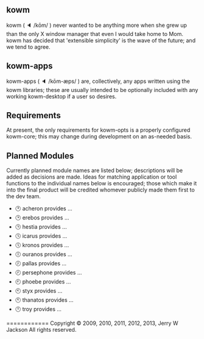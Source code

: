 ## kowm
kowm ( :speaker: /kōm/ ) never wanted to be anything more when she grew up than the 
only X window manager that even I would take home to Mom. kowm has decided 
that 'extensible simplicity' is the wave of the future; and we tend to agree.

## kowm-apps
kowm-apps ( :speaker: /kōm-æps/ ) are, collectively, any apps written using the kowm 
libraries; these are usually intended to be optionally included with any working 
kowm-desktop if a user so desires.

## Requirements
At present, the only requirements for kowm-opts is a properly configured kowm-core; this
may change during development on an as-needed basis.

## Planned Modules
Currently planned module names are listed below; descriptions will be added as decisions 
are made. Ideas for matching application or tool functions to the individual names below
is encouraged; those which make it into the final product will be credited whomever 
publicly made them first to the dev team.
-  :clock1: acheron provides ...
-  :clock2: erebos provides ...
-  :clock3: hestia provides ...
-  :clock4: icarus provides ...
-  :clock5: kronos provides ...
-  :clock6: ouranos provides ...
-  :clock7: pallas provides ...
-  :clock8: persephone provides ...
-  :clock9: phoebe provides ...
-  :clock10: styx provides ...
-  :clock11: thanatos provides ...
-  :clock12: troy provides ...

============
Copyright :copyright: 2009, 2010, 2011, 2012, 2013, Jerry W Jackson
All rights reserved.
